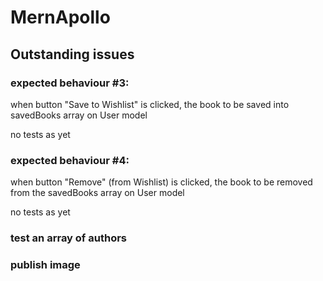 # MernApollo

## Outstanding issues

### expected behaviour #3:

when button "Save to Wishlist" is clicked, the book to be saved into savedBooks array on User model

no tests as yet

### expected behaviour #4:

when button "Remove" (from Wishlist) is clicked, the book to be removed from the savedBooks array on User model

no tests as yet

### test an array of authors

### publish image